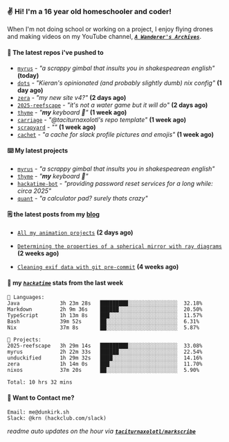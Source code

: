 ### ✌️ Hi! I'm a 16 year old homeschooler and coder!

When I'm not doing school or working on a project, I enjoy flying drones and making videos on my YouTube channel, [**_`A Wanderer's Archives`_**](https://youtube.com/@wanderer.archives).

#### 👷 The latest repos i've pushed to

- [`myrus`](https://github.com/taciturnaxolotl/myrus) - _"a scrappy gimbal that insults you in shakespearean english"_ **(today)**
- [`dots`](https://github.com/taciturnaxolotl/dots) - _"Kieran's opinionated (and probably slightly dumb) nix config"_ **(1 day ago)**
- [`zera`](https://github.com/taciturnaxolotl/zera) - _"my new site v4?"_ **(2 days ago)**
- [`2025-reefscape`](https://github.com/df1317/2025-reefscape) - _"it's not a water game but it will do"_ **(2 days ago)**
- [`thyme`](https://github.com/taciturnaxolotl/thyme) - _"**my** keyboard 🫶"_ **(1 week ago)**
- [`carriage`](https://github.com/taciturnaxolotl/carriage) - _"@taciturnaxolotl's repo template"_ **(1 week ago)**
- [`scrapyard`](https://github.com/hackclub/scrapyard) - _""_ **(1 week ago)**
- [`cachet`](https://github.com/taciturnaxolotl/cachet) - _"a cache for slack profile pictures and emojis"_ **(1 week ago)**

#### ⌨️ My latest projects

- [`myrus`](https://github.com/taciturnaxolotl/myrus) - _"a scrappy gimbal that insults you in shakespearean english"_
- [`thyme`](https://github.com/taciturnaxolotl/thyme) - _"**my** keyboard 🫶"_
- [`hackatime-bot`](https://github.com/taciturnaxolotl/hackatime-bot) - _"providing password reset services for a long while: circa 2025"_
- [`quant`](https://github.com/taciturnaxolotl/quant) - _"a calculator pad? surely thats crazy"_

#### 🗒️ the latest posts from my [blog](https://dunkirk.sh)

- [`All my animation projects`](https://dunkirk.sh/blog/my-animations/) **(2 days ago)**

- [`Determining the properties of a spherical mirror with ray diagrams`](https://dunkirk.sh/blog/spherical-ray-diagrams/) **(2 weeks ago)**

- [`Cleaning exif data with git pre-commit`](https://dunkirk.sh/blog/remove-exif-git-hook/) **(4 weeks ago)**



#### 📡 my [_`hackatime`_](https://waka.hackclub.com) stats from the last week

```text
💾 Languages:
Java             3h 23m 28s   █████████░░░░░░░░░░░░░░░░  32.18%
Markdown         2h 9m 36s    ██████░░░░░░░░░░░░░░░░░░░  20.50%
TypeScript       1h 13m 8s    ███░░░░░░░░░░░░░░░░░░░░░░  11.57%
Bash             39m 52s      ██░░░░░░░░░░░░░░░░░░░░░░░  6.31%
Nix              37m 8s       ██░░░░░░░░░░░░░░░░░░░░░░░  5.87%

💼 Projects:
2025-reefscape   3h 29m 14s   █████████░░░░░░░░░░░░░░░░  33.08%
myrus            2h 22m 33s   ██████░░░░░░░░░░░░░░░░░░░  22.54%
unduckified      1h 29m 32s   ████░░░░░░░░░░░░░░░░░░░░░  14.16%
zera             1h 14m 0s    ███░░░░░░░░░░░░░░░░░░░░░░  11.70%
nixos            37m 20s      ██░░░░░░░░░░░░░░░░░░░░░░░  5.90%

Total: 10 hrs 32 mins
```

#### 📮 Want to Contact me?

```text
Email: me@dunkirk.sh
Slack: @krn (hackclub.com/slack)
```

_readme auto updates on the hour via [**`taciturnaxolotl/markscribe`**](https://github.com/taciturnaxolotl/markscribe)_
